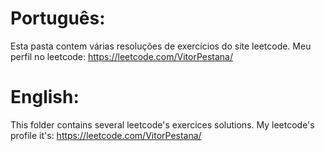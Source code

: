 # Português:
Esta pasta contem várias resoluções de exercícios do site leetcode. Meu perfil no leetcode: https://leetcode.com/VitorPestana/ 


# English:
This folder contains several leetcode's exercices solutions. My leetcode's profile it's:  https://leetcode.com/VitorPestana/
